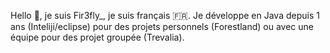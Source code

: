 Hello 👋, je suis Fir3fly_,
je suis français 🇫🇷.
Je développe en Java depuis 1 ans (Inteliji/eclipse)
pour des projets personnels (Forestland) ou avec une équipe pour des projet groupée (Trevalia).
